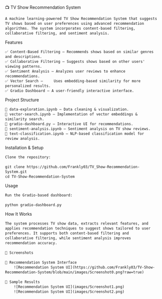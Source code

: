 📺 TV Show Recommendation System

    A machine learning-powered TV Show Recommendation System that suggests TV shows based on user preferences using advanced recommendation algorithms. The system incorporates content-based filtering, collaborative filtering, and sentiment analysis.

Features

    ✅ Content-Based Filtering – Recommends shows based on similar genres and descriptions.
    ✅ Collaborative Filtering – Suggests shows based on other users' viewing patterns.
    ✅ Sentiment Analysis – Analyzes user reviews to enhance recommendations.
    ✅ Vector Search –     Uses embedding-based similarity for more personalized results.
    ✅ Gradio Dashboard – A user-friendly interactive interface.

Project Structure

    📁 data-exploration.ipynb – Data cleaning & visualization.
    📁 vector-search.ipynb – Implementation of vector embeddings & similarity search.
    📁 gradio-dashboard.py – Interactive UI for recommendations.
    📁 sentiment-analysis.ipynb – Sentiment analysis on TV show reviews.
    📁 text-classification.ipynb – NLP-based classification model for review analysis.

Installation & Setup

    Clone the repository:

    git clone https://github.com/Frankly03/TV_Show-Recommendation-System.git
    cd TV-Show-Recommendation-System


Usage

    Run the Gradio-based dashboard:

    python gradio-dashboard.py

How It Works

    The system processes TV show data, extracts relevant features, and applies recommendation techniques to suggest shows tailored to user preferences. It supports both content-based filtering and collaborative filtering, while sentiment analysis improves recommendation accuracy.

    📸 Screenshots

    🔹 Recommendation System Interface
        ![Recommendation System UI](https://github.com/Frankly03/TV-Show-Recommendation-System/blob/main/images/Screenshot0.png?raw=true)
        
    🔹 Sample Results
        ![Recommendation System UI](images/Screenshot1.png)
        ![Recommendation System UI](images/Screenshot2.png)


